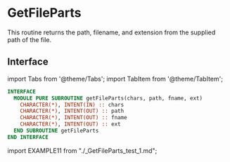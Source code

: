 # GetFileParts

This routine returns the path, filename, and extension from the supplied path of the file.

## Interface

import Tabs from '@theme/Tabs';
import TabItem from '@theme/TabItem';

<Tabs>
<TabItem value="interface" label="܀ Interface" default>

```fortran
INTERFACE
  MODULE PURE SUBROUTINE getFileParts(chars, path, fname, ext)
    CHARACTER(*), INTENT(IN) :: chars
    CHARACTER(*), INTENT(OUT) :: path
    CHARACTER(*), INTENT(OUT) :: fname
    CHARACTER(*), INTENT(OUT) :: ext
  END SUBROUTINE getFileParts
END INTERFACE
```

</TabItem>

<TabItem value="example" label="️܀ See example">

import EXAMPLE11 from "./_GetFileParts_test_1.md";

<EXAMPLE11 />

</TabItem>

<TabItem value="close" label="↢ ">

</TabItem>
</Tabs>
